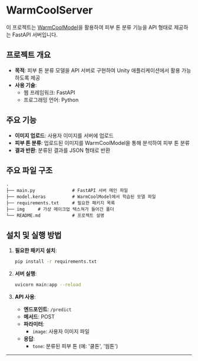 # WarmCoolServer

이 프로젝트는 [WarmCoolModel](https://github.com/anyoungjin20040106/WarmCoolModel)을 활용하여 피부 톤 분류 기능을 API 형태로 제공하는 FastAPI 서버입니다.

## 프로젝트 개요

- **목적**: 피부 톤 분류 모델을 API 서버로 구현하여 Unity 애플리케이션에서 활용 가능하도록 제공
- **사용 기술**:
  - 웹 프레임워크: FastAPI
  - 프로그래밍 언어: Python

## 주요 기능

- **이미지 업로드**: 사용자 이미지를 서버에 업로드
- **피부 톤 분류**: 업로드된 이미지를 WarmCoolModel을 통해 분석하여 피부 톤 분류
- **결과 반환**: 분류된 결과를 JSON 형태로 반환

## 주요 파일 구조

```
.
├── main.py              # FastAPI 서버 메인 파일
├── model.keras          # WarmCoolModel에서 학습된 모델 파일
├── requirements.txt     # 필요한 패키지 목록
├── img     # 가상 메이크업 텍스쳐가 들어간 폴더
└── README.md            # 프로젝트 설명
```

## 설치 및 실행 방법

1. **필요한 패키지 설치**:

   ```bash
   pip install -r requirements.txt
   ```
2. **서버 실행**:

   ```bash
   uvicorn main:app --reload
   ```
3. **API 사용**:

   - **엔드포인트**: `/predict`
   - **메서드**: POST
   - **파라미터**:
     - `image`: 사용자 이미지 파일
   - **응답**:
     - `tone`: 분류된 피부 톤 (예: '쿨톤', '웜톤')

---
